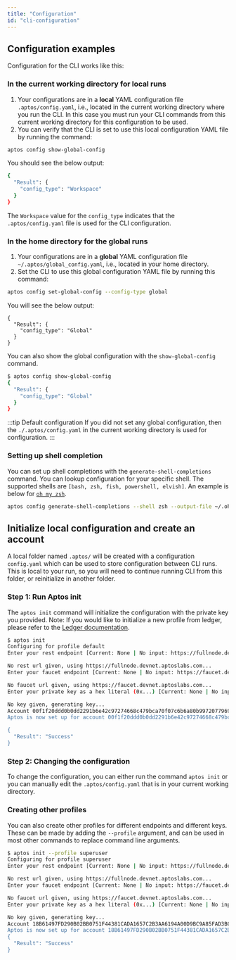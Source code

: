 ```yaml
---
title: "Configuration"
id: "cli-configuration"
---
```



## Configuration examples

Configuration for the CLI works like this:

### In the current working directory for local runs

1. Your configurations are in a **local** YAML configuration file `.aptos/config.yaml`, i.e., located in the current working directory where you run the CLI. In this case you must run your CLI commands from this current working directory for this configuration to be used.
2. You can verify that the CLI is set to use this local configuration YAML file by running the command:

```bash
aptos config show-global-config
```

You should see the below output:

```bash
{
  "Result": {
    "config_type": "Workspace"
  }
}
```

The `Workspace` value for the `config_type` indicates that the `.aptos/config.yaml` file is used for the CLI configuration.

### In the home directory for the global runs

1. Your configurations are in a **global** YAML configuration file `~/.aptos/global_config.yaml`, i.e., located in your home directory.
2. Set the CLI to use this global configuration YAML file by running this command:

```bash
aptos config set-global-config --config-type global
```

You will see the below output:

```
{
  "Result": {
    "config_type": "Global"
  }
}
```

You can also show the global configuration with the `show-global-config` command.

```bash
$ aptos config show-global-config
{
  "Result": {
    "config_type": "Global"
  }
}
```

:::tip Default configuration
If you did not set any global configuration, then the `./.aptos/config.yaml` in the current working directory is used for configuration.
:::

### Setting up shell completion

You can set up shell completions with the `generate-shell-completions` command. You can lookup configuration for your specific shell. The supported shells are `[bash, zsh, fish, powershell, elvish]`. An example is below for [`oh my zsh`](https://ohmyz.sh/).

```bash
aptos config generate-shell-completions --shell zsh --output-file ~/.oh-my-zsh/completions/_aptos
```

## Initialize local configuration and create an account

A local folder named `.aptos/` will be created with a configuration `config.yaml` which can be used to store configuration between CLI runs. This is local to your run, so you will need to continue running CLI from this folder, or reinitialize in another folder.

### Step 1: Run Aptos init

The `aptos init` command will initialize the configuration with the private key you provided.
Note: If you would like to initialize a new profile from ledger, please refer to the [Ledger documentation](./use-aptos-ledger.md).

```bash
$ aptos init
Configuring for profile default
Enter your rest endpoint [Current: None | No input: https://fullnode.devnet.aptoslabs.com]

No rest url given, using https://fullnode.devnet.aptoslabs.com...
Enter your faucet endpoint [Current: None | No input: https://faucet.devnet.aptoslabs.com]

No faucet url given, using https://faucet.devnet.aptoslabs.com...
Enter your private key as a hex literal (0x...) [Current: None | No input: Generate new key (or keep one if present)]

No key given, generating key...
Account 00f1f20ddd0b0dd2291b6e42c97274668c479bca70f07c6b6a80b99720779696 doesn't exist, creating it and funding it with 10000 coins
Aptos is now set up for account 00f1f20ddd0b0dd2291b6e42c97274668c479bca70f07c6b6a80b99720779696!  Run `aptos help` for more information about commands

{
  "Result": "Success"
}
```

### Step 2: Changing the configuration

To change the configuration, you can either run the command `aptos init` or you can manually edit the `.aptos/config.yaml` that is in your current working directory.

### Creating other profiles

You can also create other profiles for different endpoints and different keys. These can be made by adding the `--profile` argument, and can be used in most other commands to replace command line arguments.

```bash
$ aptos init --profile superuser
Configuring for profile superuser
Enter your rest endpoint [Current: None | No input: https://fullnode.devnet.aptoslabs.com]

No rest url given, using https://fullnode.devnet.aptoslabs.com...
Enter your faucet endpoint [Current: None | No input: https://faucet.devnet.aptoslabs.com]

No faucet url given, using https://faucet.devnet.aptoslabs.com...
Enter your private key as a hex literal (0x...) [Current: None | No input: Generate new key (or keep one if present)]

No key given, generating key...
Account 18B61497FD290B02BB0751F44381CADA1657C2B3AA6194A00D9BC9A85FAD3B04 doesn't exist, creating it and funding it with 10000 coins
Aptos is now set up for account 18B61497FD290B02BB0751F44381CADA1657C2B3AA6194A00D9BC9A85FAD3B04!  Run `aptos help` for more information about commands
{
  "Result": "Success"
}
```